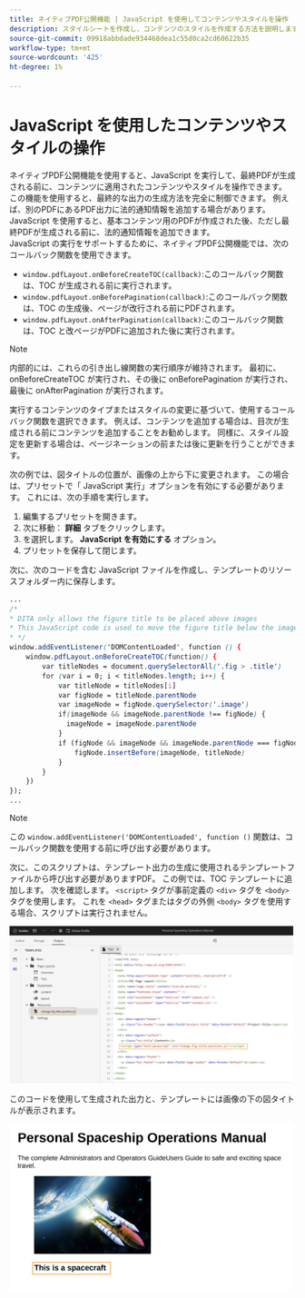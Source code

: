 ```yaml
---
title: ネイティブPDF公開機能 | JavaScript を使用してコンテンツやスタイルを操作
description: スタイルシートを作成し、コンテンツのスタイルを作成する方法を説明します。
source-git-commit: 09918abbdade934468dea1c55d0ca2cd60622b35
workflow-type: tm+mt
source-wordcount: '425'
ht-degree: 1%

---
```



# JavaScript を使用したコンテンツやスタイルの操作

ネイティブPDF公開機能を使用すると、JavaScript を実行して、最終PDFが生成される前に、コンテンツに適用されたコンテンツやスタイルを操作できます。 この機能を使用すると、最終的な出力の生成方法を完全に制御できます。 例えば、別のPDFにあるPDF出力に法的通知情報を追加する場合があります。 JavaScript を使用すると、基本コンテンツ用のPDFが作成された後、ただし最終PDFが生成される前に、法的通知情報を追加できます。\
JavaScript の実行をサポートするために、ネイティブPDF公開機能では、次のコールバック関数を使用できます。

* `window.pdfLayout.onBeforeCreateTOC(callback)`:このコールバック関数は、TOC が生成される前に実行されます。
* `window.pdfLayout.onBeforePagination(callback)`:このコールバック関数は、TOC の生成後、ページが改行される前にPDFされます。
* `window.pdfLayout.onAfterPagination(callback)`:このコールバック関数は、TOC と改ページがPDFに追加された後に実行されます。

>[!NOTE]
>
>内部的には、これらの引き出し線関数の実行順序が維持されます。 最初に、 onBeforeCreateTOC が実行され、その後に onBeforePagination が実行され、最後に onAfterPagination が実行されます。

実行するコンテンツのタイプまたはスタイルの変更に基づいて、使用するコールバック関数を選択できます。 例えば、コンテンツを追加する場合は、目次が生成される前にコンテンツを追加することをお勧めします。 同様に、スタイル設定を更新する場合は、ページネーションの前または後に更新を行うことができます。

次の例では、図タイトルの位置が、画像の上から下に変更されます。 この場合は、プリセットで「 JavaScript 実行」オプションを有効にする必要があります。 これには、次の手順を実行します。

1. 編集するプリセットを開きます。
1. 次に移動： **詳細** タブをクリックします。
1. を選択します。 **JavaScript を有効にする** オプション。
1. プリセットを保存して閉じます。

次に、次のコードを含む JavaScript ファイルを作成し、テンプレートのリソースフォルダー内に保存します。

```css
...
/*
* DITA only allows the figure title to be placed above images 
* This JavaScript code is used to move the figure title below the image
* */
window.addEventListener('DOMContentLoaded', function () {
    window.pdfLayout.onBeforeCreateTOC(function() {
        var titleNodes = document.querySelectorAll('.fig > .title')
        for (var i = 0; i < titleNodes.length; i++) {
            var titleNode = titleNodes[i]
            var figNode = titleNode.parentNode
            var imageNode = figNode.querySelector('.image')
            if(imageNode && imageNode.parentNode !== figNode) {
              imageNode = imageNode.parentNode
            }
            if (figNode && imageNode && imageNode.parentNode === figNode) {
                figNode.insertBefore(imageNode, titleNode)
            }
        }
    })
});
...
```

>[!NOTE]
>
>この `window.addEventListener('DOMContentLoaded', function ()` 関数は、コールバック関数を使用する前に呼び出す必要があります。

次に、このスクリプトは、テンプレート出力の生成に使用されるテンプレートファイルから呼び出す必要がありますPDF。 この例では、TOC テンプレートに追加します。 次を確認します。 `<script>` タグが事前定義の `<div>` タグを `<body>` タグを使用します。 これを `<head>` タグまたはタグの外側 `<body>` タグを使用する場合、スクリプトは実行されません。

<img src="./assets/js-added-resources-template.png" width="500">

このコードを使用して生成された出力と、テンプレートには画像の下の図タイトルが表示されます。

<img src="./assets/fig-title-below-image.png" width="500">
